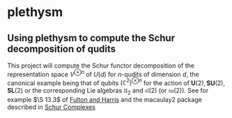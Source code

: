 # plethysm
Using plethysm to compute the Schur decomposition of qudits
---
This project will compute the Schur functor decomposition of the representation space $V^{\otimes n}$ of $U(d)$ for $n$-qudits of dimension $d$, the canonical example being that of qubits $(\mathbb{C}^2)^{\otimes n}$ for the action of $\mathbf{U}(2), \mathbf{SU}(2), \mathbf{SL}(2)$ or the corresponding Lie algebras $\mathfrak{U}_2$ and $\mathfrak{sl}(2)$ (or $\mathfrak{su}(2)$). See for example $\S 13.3$ of [Fulton and Harris](https://github.com/The-Singularity-Research/plethysm/blob/main/representation-theory.pdf) and the macaulay2 package described in [Schur Complexes](https://msp.org/jsag/2019/9-2/jsag-v9-n2-p02-p.pdf)
